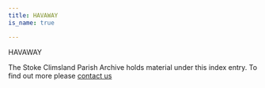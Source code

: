 ```yaml
---
title: HAVAWAY
is_name: true

---
```


HAVAWAY


The Stoke Climsland Parish Archive holds material under this index entry. To find out more please [contact us](/contact/)
